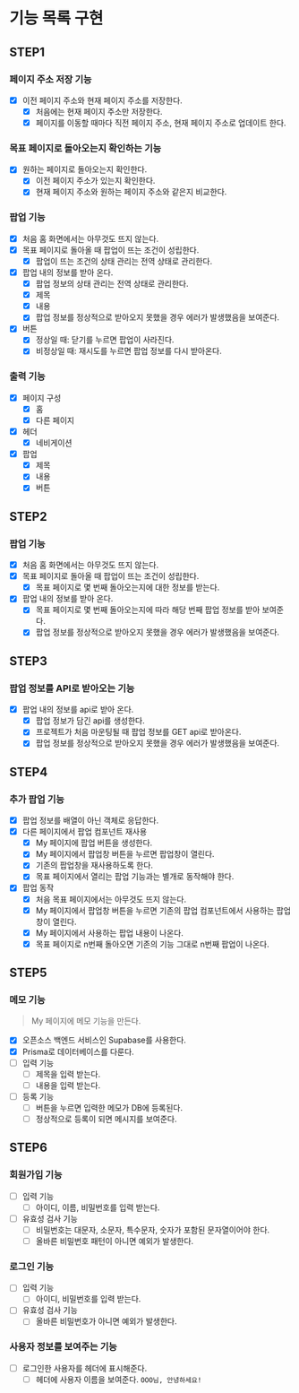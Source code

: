# 기능 목록 구현

## STEP1

### 페이지 주소 저장 기능

- [x] 이전 페이지 주소와 현재 페이지 주소를 저장한다.
  - [x] 처음에는 현재 페이지 주소만 저장한다.
  - [x] 페이지를 이동할 때마다 직전 페이지 주소, 현재 페이지 주소로 업데이트 한다.

### 목표 페이지로 돌아오는지 확인하는 기능

- [x] 원하는 페이지로 돌아오는지 확인한다.
  - [x] 이전 페이지 주소가 있는지 확인한다.
  - [x] 현재 페이지 주소와 원하는 페이지 주소와 같은지 비교한다.

### 팝업 기능

- [x] 처음 홈 화면에서는 아무것도 뜨지 않는다.
- [x] 목표 페이지로 돌아올 때 팝업이 뜨는 조건이 성립한다.
  - [x] 팝업이 뜨는 조건의 상태 관리는 전역 상태로 관리한다.
- [x] 팝업 내의 정보를 받아 온다.
  - [x] 팝업 정보의 상태 관리는 전역 상태로 관리한다.
  - [x] 제목
  - [x] 내용
  - [x] 팝업 정보를 정상적으로 받아오지 못했을 경우 에러가 발생했음을 보여준다.
- [x] 버튼
  - [x] 정상일 때: 닫기를 누르면 팝업이 사라진다.
  - [x] 비정상일 때: 재시도를 누르면 팝업 정보를 다시 받아온다.

### 출력 기능

- [x] 페이지 구성
  - [x] 홈
  - [x] 다른 페이지
- [x] 헤더
  - [x] 네비게이션
- [x] 팝업
  - [x] 제목
  - [x] 내용
  - [x] 버튼

## STEP2

### 팝업 기능

- [x] 처음 홈 화면에서는 아무것도 뜨지 않는다.
- [x] 목표 페이지로 돌아올 때 팝업이 뜨는 조건이 성립한다.
  - [x] 목표 페이지로 몇 번째 돌아오는지에 대한 정보를 받는다.
- [x] 팝업 내의 정보를 받아 온다.
  - [x] 목표 페이지로 몇 번째 돌아오는지에 따라 해당 번째 팝업 정보를 받아 보여준다.
  - [x] 팝업 정보를 정상적으로 받아오지 못했을 경우 에러가 발생했음을 보여준다.

## STEP3

### 팝업 정보를 API로 받아오는 기능

- [x] 팝업 내의 정보를 api로 받아 온다.
  - [x] 팝업 정보가 담긴 api를 생성한다.
  - [x] 프로젝트가 처음 마운팅될 때 팝업 정보를 GET api로 받아온다.
  - [x] 팝업 정보를 정상적으로 받아오지 못했을 경우 에러가 발생했음을 보여준다.

## STEP4

### 추가 팝업 기능

- [x] 팝업 정보를 배열이 아닌 객체로 응답한다.
- [x] 다른 페이지에서 팝업 컴포넌트 재사용
  - [x] My 페이지에 팝업 버튼을 생성한다.
  - [x] My 페이지에서 팝업창 버튼을 누르면 팝업창이 열린다.
  - [x] 기존의 팝업창을 재사용하도록 한다.
  - [x] 목표 페이지에서 열리는 팝업 기능과는 별개로 동작해야 한다.
- [x] 팝업 동작
  - [x] 처음 목표 페이지에서는 아무것도 뜨지 않는다.
  - [x] My 페이지에서 팝업창 버튼을 누르면 기존의 팝업 컴포넌트에서 사용하는 팝업창이 열린다.
  - [x] My 페이지에서 사용하는 팝업 내용이 나온다.
  - [x] 목표 페이지로 n번째 돌아오면 기존의 기능 그대로 n번째 팝업이 나온다.

## STEP5

### 메모 기능

> My 페이지에 메모 기능을 만든다.

- [x] 오픈소스 백엔드 서비스인 Supabase를 사용한다.
- [x] Prisma로 데이터베이스를 다룬다.
- [ ] 입력 기능
  - [ ] 제목을 입력 받는다.
  - [ ] 내용을 입력 받는다.
- [ ] 등록 기능
  - [ ] 버튼을 누르면 입력한 메모가 DB에 등록된다.
  - [ ] 정상적으로 등록이 되면 메시지를 보여준다.

## STEP6

### 회원가입 기능

- [ ] 입력 기능
  - [ ] 아이디, 이름, 비밀번호를 입력 받는다.
- [ ] 유효성 검사 기능
  - [ ] 비밀번호는 대문자, 소문자, 특수문자, 숫자가 포함된 문자열이어야 한다.
  - [ ] 올바른 비밀번호 패턴이 아니면 예외가 발생한다.

### 로그인 기능

- [ ] 입력 기능
  - [ ] 아이디, 비밀번호를 입력 받는다.
- [ ] 유효성 검사 기능
  - [ ] 올바른 비밀번호가 아니면 예외가 발생한다.

### 사용자 정보를 보여주는 기능

- [ ] 로그인한 사용자를 헤더에 표시해준다.
  - [ ] 헤더에 사용자 이름을 보여준다. `OOO님, 안녕하세요!`
